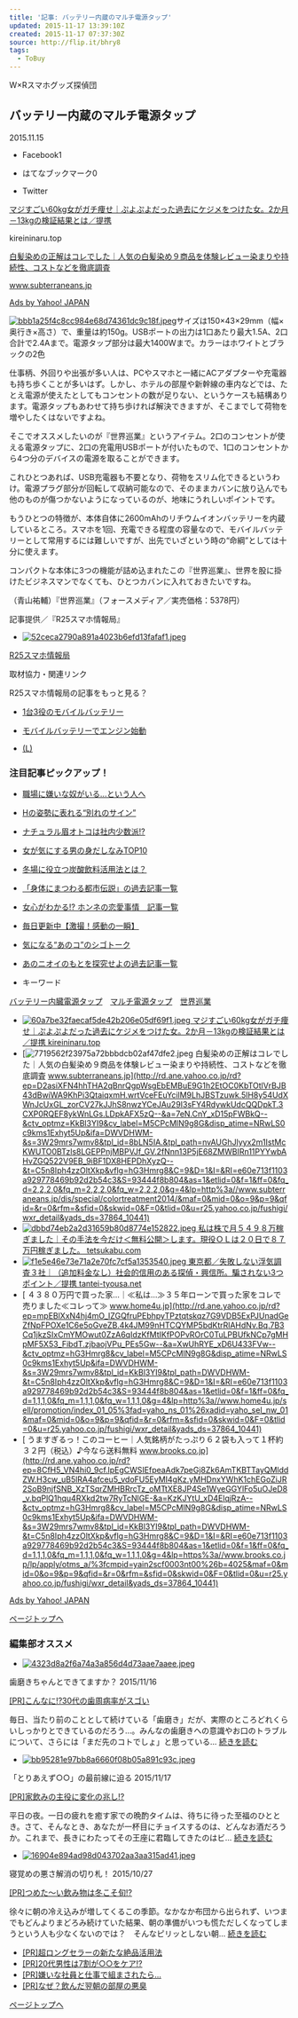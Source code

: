 ```yaml
---
title: '記事: バッテリー内蔵のマルチ電源タップ'
updated: 2015-11-17 13:39:10Z
created: 2015-11-17 07:37:30Z
source: http://flip.it/bhry8
tags:
  - ToBuy
---
```


W×Rスマホグッズ探偵団

## バッテリー内蔵のマルチ電源タップ

2015.11.15

- Facebook1

- はてなブックマーク0

- Twitter

[マジすごい60kg女がガチ痩せ｜ぷよぷよだった過去にケジメをつけた女。2か月－13kgの検証結果とは／提携](http://rd.ane.yahoo.co.jp/rd?ep=96RNlwZN4hgKcSpAeb68knwQFNnE7mCkGFLzzEOw.tv9FXA8UZHIaNZudspM9trf7Vz8GvrdJJUgRMf8bhML_eZbUPH0_o5WuvnwQW86CTxknK1jYhRBXdbttZiZRxVLiUBL9LMzM7_el.eIiv8YZN_Cm3fxyKlJmVQEBCTJZBNHfuThkDA85SVhdZUGoRto3MFM&a=Nzqu7f4_xD0ICjJE1Q--&ctv_optmz=KkBl3YI9&cv_label=M5CPcMlN9g8G&disp_atime=NRwLS0c9kms1Exhyt5Up&ifa=DWVDHWM-&s=3W29mrs7wmv8&tpl_id=hG3Hmrg8&tpl_path=DWVDHWM-&t=q8glXD5pwiuMpfE_fcR0&vflg=hG3Hmrg8&C=9&D=1&I=&RI=fd2406bf301e665587295ac9a3a0a05a&S=93444f8b804&as=1&etlid=0&f=1&ff=0&fq_d=1,1,1,0&fq_m=1,1,1,0&fq_w=1,1,1,0&g=4&lp=http%3a//imp2.result-master.com/click/10048-11-1/&maf=0&mid=0&o=9&p=9&qfid=&r=0&rfm=&sfid=0&skwid=0&F=0&tlid=0&u=r25.yahoo.co.jp/fushigi/wxr_detail&yads_ds=91492_14208)

kireininaru.top

[白髪染めの正解はコレでした｜人気の白髪染め９商品を体験レビュー染まりや持続性、コストなどを徹底調査](http://rd.ane.yahoo.co.jp/rd?ep=BaivcXRN4hgUTo6izufujVOa8fT9ijMxpvPSjNc2EJa__HRki5e3pqpvhE6i5QERB9qmSfHR.Ft.51Z_kus4xJv3SSYe4OxG0vzjEA0kyR88W5pM0OXq9OIi7OMx8GC9ZTTpf9esYdi2A_6RpjTSn.92eX0vuNnTtgc7zzrVEoFUHKPphM_1OBZkCaXzsLd166M-&a=7eN.CnY_xD15pFWBkQ--&ctv_optmz=KkBl3YI9&cv_label=M5CPcMlN9g8G&disp_atime=NRwLS0c9kms1Exhyt5Up&ifa=DWVDHWM-&s=3W29mrs7wmv8&tpl_id=hG3Hmrg8&tpl_path=DWVDHWM-&t=q8glXD5pwiuMpfE_fcR0&vflg=hG3Hmrg8&C=9&D=1&I=&RI=fd2406bf301e665587295ac9a3a0a05a&S=93444f8b804&as=1&etlid=0&f=1&ff=0&fq_d=1,1,1,0&fq_m=1,1,1,0&fq_w=1,1,1,0&g=4&lp=http%3a//www.subterraneans.jp/dis/special/colortreatment2014/&maf=0&mid=0&o=9&p=9&qfid=&r=0&rfm=&sfid=0&skwid=0&F=0&tlid=0&u=r25.yahoo.co.jp/fushigi/wxr_detail&yads_ds=91492_14208)

www.subterraneans.jp

[Ads by Yahoo! JAPAN](https://feedback.promotionalads.yahoo.co.jp/fdbk?p=vGIbEBoeImGDSfIDWJgyeEhQPnkmnjfdhDEGpepNUUzQQlQVCHSMl6Q6&a1=TJBzTvoaIzjOw.BvJOODszQwho4BXo7pK4hO9aaM0jlquE0Vy4gwpE7u3kzCUY6uNcSv5_gLdZk-&a2=MnMsapYaIziSN2EZRWWddWVoprfZlIZU2RJJ7xkex_3dgypWdcMa0GXeuSw1RFNydAIYWjT7G0M-&c=Y.9Yk6wYY2lDaqur9.gFfe9ezfquQu.CXATlBrE3CzIRBfHx665c)

[![bbb1a25f4c8cc984e68d74361dc9c18f.jpeg](../_resources/bbb1a25f4c8cc984e68d74361dc9c18f.jpeg)](http://r25.yahoo.co.jp/fushigi/wxr_image/?id=20151115-00045887-r25&page=1)サイズは150×43×29mm（幅×奥行き×高さ）で、重量は約150g。USBポートの出力は1口あたり最大1.5A、2口合計で2.4Aまで。電源タップ部分は最大1400Wまで。カラーはホワイトとブラックの2色

仕事柄、外回りや出張が多い人は、PCやスマホと一緒にACアダプターや充電器も持ち歩くことが多いはず。しかし、ホテルの部屋や新幹線の車内などでは、たとえ電源が使えたとしてもコンセントの数が足りない、というケースも結構あります。電源タップもあわせて持ち歩ければ解決できますが、そこまでして荷物を増やしたくはないですよね。

そこでオススメしたいのが『世界巡業』というアイテム。2口のコンセントが使える電源タップに、2口の充電用USBポートが付いたもので、1口のコンセントから4つ分のデバイスの電源を取ることができます。

これひとつあれば、USB充電器も不要となり、荷物をスリム化できるというわけ。電源プラグ部分が回転して収納可能なので、そのままカバンに放り込んでも他のものが傷つかないようになっているのが、地味にうれしいポイントです。

もうひとつの特徴が、本体自体に2600mAhのリチウムイオンバッテリーを内蔵しているところ。スマホを1回、充電できる程度の容量なので、モバイルバッテリーとして常用するには難しいですが、出先でいざという時の“命綱”としては十分に使えます。

コンパクトな本体に3つの機能が詰め込まれたこの『世界巡業』、世界を股に掛けたビジネスマンでなくても、ひとつカバンに入れておきたいですね。

（青山祐輔）『世界巡業』（フォースメディア／実売価格：5378円）

記事提供／『R25スマホ情報局』

- [![52ceca2790a891a4023b6efd13fafaf1.jpeg](../_resources/52ceca2790a891a4023b6efd13fafaf1.jpeg)](http://r25.yahoo.co.jp/fushigi/wxr_image/?id=20151115-00045887-r25&page=2)

[R25スマホ情報局](http://rdsig.yahoo.co.jp/r25/pc/fushigi/20151115-00045887-r25/small_image/01/RV=1/RE=1448977131/RH=cmRzaWcueWFob28uY28uanA-/RB=/RU=aHR0cDovL3NtYXJ0cGhvbmUucjI1LmpwP3V0bV9zb3VyY2U9c2l0ZSZ1dG1fbWVkaXVtPXdlYnIyNSZ1dG1fY2FtcGFpZ249Y29udGVudA--/RS=%5EADAiFOpZ7waLFG3S_pxJlmuHOGP6Eg-)

 取材協力・関連リンク

R25スマホ情報局の記事をもっと見る？

- [1台3役のモバイルバッテリー](http://rdsig.yahoo.co.jp/r25/pc/fushigi/20151115-00045887-r25/mini_section/01/RV=1/RE=1448977131/RH=cmRzaWcueWFob28uY28uanA-/RB=/RU=aHR0cDovL3NtYXJ0cGhvbmUucjI1LmpwL2dvb2RzLzEzNzcyNj91dG1fc291cmNlPXNpdGUmdXRtX21lZGl1bT13ZWJyMjUmdXRtX2NhbXBhaWduPWNvbnRlbnQ-/RS=%5EADARvfGQOuTkGJQZQTH5UNAdGz_XtE-)

- [モバイルバッテリーでエンジン始動](http://rdsig.yahoo.co.jp/r25/pc/fushigi/20151115-00045887-r25/mini_section/02/RV=1/RE=1448977131/RH=cmRzaWcueWFob28uY28uanA-/RB=/RU=aHR0cDovL3NtYXJ0cGhvbmUucjI1LmpwL2dvb2RzLzEzNzM1Mz91dG1fc291cmNlPXNpdGUmdXRtX21lZGl1bT13ZWJyMjUmdXRtX2NhbXBhaWduPWNvbnRlbnQ-/RS=%5EADAcyj7uXSSgFx5oVEFV7XUa_N1B90-)

- [(L)](http://-_-spj-_-/)

### 注目記事ピックアップ！

- [職場に嫌いな奴がいる…という人へ](http://r25.yahoo.co.jp/fushigi/wxr_detail/?id=20151109-00045738-r25&r25pc=chumokufree_20151112_4)
- [Hの姿勢に表れる“別れのサイン”](http://r25.yahoo.co.jp/fushigi/wxr_detail/?id=20151111-00045806-r25&vos=yr25gu0000008)
- [ナチュラル眉オトコは社内少数派!?](http://r25.yahoo.co.jp/fushigi/wxr_detail/?id=20151102-00045612-r25&r25pc=chumokufree_20151112_3)
- [女が気にする男の身だしなみTOP10](http://r25.yahoo.co.jp/fushigi/wxr_detail/?id=20151111-00045812-r25&vos=yr25gu0000008)
- [冬場に役立つ炭酸飲料活用法とは？](http://r25.yahoo.co.jp/fushigi/wxr_detail/?id=20151027-00045513-r25&r25pc=chumokufree_20151102_2)

- [「身体にまつわる都市伝説」の過去記事一覧](http://r25.yahoo.co.jp/search/?query=%E8%BA%AB%E4%BD%93%E3%81%AB%E3%81%BE%E3%81%A4%E3%82%8F%E3%82%8B%E9%83%BD%E5%B8%82%E4%BC%9D%E8%AA%AC)

- [女心がわかる!? ホンネの恋愛事情　記事一覧](http://r25.yahoo.co.jp/search/?query=%E3%83%9B%E3%83%B3%E3%83%8D%E3%81%AE%E6%81%8B%E6%84%9B%E4%BA%8B%E6%83%85)

- [毎日更新中【激撮！感動の一瞬】](http://r25.yahoo.co.jp/search/?query=%E6%84%9F%E5%8B%95%E3%81%AE%E4%B8%80%E7%9E%AC)

- [気になる“あのコ”のシゴトーク](http://r25.yahoo.co.jp/search/?query=%e6%b0%97%e3%81%ab%e3%81%aa%e3%82%8b%e2%80%9c%e3%81%82%e3%81%ae%e3%82%b3%e2%80%9d%e3%81%ae%e3%82%b7%e3%82%b4%e3%83%88%e3%83%bc%e3%82%af)

- [あのニオイのもとを探究せよの過去記事一覧](http://r25.yahoo.co.jp/search/?query=%E3%81%82%E3%81%AE%E3%83%8B%E3%82%AA%E3%82%A4%E3%81%AE%E3%82%82%E3%81%A8%E3%82%92%E6%8E%A2%E7%A9%B6%E3%81%9B%E3%82%88)

- キーワード

[バッテリー内臓電源タップ](http://r25.yahoo.co.jp/keyword/detail/?kw=%E3%83%90%E3%83%83%E3%83%86%E3%83%AA%E3%83%BC%E5%86%85%E8%87%93%E9%9B%BB%E6%BA%90%E3%82%BF%E3%83%83%E3%83%97)　[マルチ電源タップ](http://r25.yahoo.co.jp/keyword/detail/?kw=%E3%83%9E%E3%83%AB%E3%83%81%E9%9B%BB%E6%BA%90%E3%82%BF%E3%83%83%E3%83%97)　[世界巡業](http://r25.yahoo.co.jp/keyword/detail/?kw=%E4%B8%96%E7%95%8C%E5%B7%A1%E6%A5%AD)

- [![60a7be32faecaf5de42b206e05df69f1.jpeg](../_resources/60a7be32faecaf5de42b206e05df69f1.jpeg)  マジすごい60kg女がガチ痩せ｜ぷよぷよだった過去にケジメをつけた女。2か月－13kgの検証結果とは／提携  kireininaru.top](http://rd.ane.yahoo.co.jp/rd?ep=3tU8RP5N4hh5TRCTsZfLCBOkZlHVl7.T7IpPtrdXKnFMkaYkx.FwKqfzThP_FJdW3swzns7QcTo4iHUYD2XAGmuY_37rbyUGi9GfWcMkc6a3XS8kQfUrDrN9iD.lS7J2NFQiUo6.QJUP3KCRUqGlcbQm_.YGky4.A69Xsn1hHj22jpIPiWEL9FcsLuFZxH7..KA-&a=Nzqu7f4_xD0ICjJE1Q--&ctv_optmz=KkBl3YI9&cv_label=M5CPcMlN9g8G&disp_atime=NRwLS0c9kms1Exhyt5Up&ifa=DWVDHWM-&s=3W29mrs7wmv8&tpl_id=8bLN5IA.&tpl_path=k9qyJ75lyyzNUwpa0Q16TQ5olXEEdFrx1kJJJFojNFcHWHQxpIsNpWl.pHApgKkMp5ZBGSNUx.CrZHb0muUXnbetaTBZNj_XyjkCcG8URg--&t=C5n8Iph4zzOltXkp&vflg=hG3Hmrg8&C=9&D=1&I=&RI=e60e713f1103a929778469b92d2b54c3&S=93444f8b804&as=1&etlid=0&f=1&ff=0&fq_d=2,2,2,0&fq_m=2,2,2,0&fq_w=2,2,2,0&g=4&lp=http%3a//imp2.result-master.com/click/10048-11-1/&maf=0&mid=0&o=9&p=9&qfid=&r=0&rfm=&sfid=0&skwid=0&F=0&tlid=0&u=r25.yahoo.co.jp/fushigi/wxr_detail&yads_ds=37864_10441)
- [![7719562f23975a72bbbdcb02af47dfe2.jpeg](../_resources/7719562f23975a72bbbdcb02af47dfe2.jpeg)  白髪染めの正解はコレでした｜人気の白髪染め９商品を体験レビュー染まりや持続性、コストなどを徹底調査  www.subterraneans.jp](http://rd.ane.yahoo.co.jp/rd?ep=D2asiXFN4hhTHA2qBnrQgpWsgEbEMBuE9G1h2EtOC0KbTOtlVrBJB43dBwiWA9KhPi3QtaiqxmH.wrtVceFEuYcilM9LhJBSTzuwk.5lH8y54UdXWnJcUxGL_zorCV27kJJhS8nwzYCeJAu29I3sFY4RdywkUdcQQDpkT.3CXP0RQEF8ykWnLGs.LDpkAFX5zQ--&a=7eN.CnY_xD15pFWBkQ--&ctv_optmz=KkBl3YI9&cv_label=M5CPcMlN9g8G&disp_atime=NRwLS0c9kms1Exhyt5Up&ifa=DWVDHWM-&s=3W29mrs7wmv8&tpl_id=8bLN5IA.&tpl_path=nvAUGhJlyyx2m1IstMcKWUTO0BTzls8LGEPPnjMBPVJf_GV.2fNnn13P5jE68ZMWBIRn11PYYwbAHvZGQ522V9EB_9iBF1DX8HEPDhXyzQ--&t=C5n8Iph4zzOltXkp&vflg=hG3Hmrg8&C=9&D=1&I=&RI=e60e713f1103a929778469b92d2b54c3&S=93444f8b804&as=1&etlid=0&f=1&ff=0&fq_d=2,2,2,0&fq_m=2,2,2,0&fq_w=2,2,2,0&g=4&lp=http%3a//www.subterraneans.jp/dis/special/colortreatment2014/&maf=0&mid=0&o=9&p=9&qfid=&r=0&rfm=&sfid=0&skwid=0&F=0&tlid=0&u=r25.yahoo.co.jp/fushigi/wxr_detail&yads_ds=37864_10441)
- [![dbbd74eb2a2d31659b80d8774e152822.jpeg](../_resources/dbbd74eb2a2d31659b80d8774e152822.jpeg)  私は株で月５４９８万稼ぎました｜その手法を今だけ＜無料公開＞します。現役ＯＬは２０日で８７万円稼ぎました。  tetsukabu.com](http://rd.ane.yahoo.co.jp/rd?ep=fh0kuqNN4hibEtJs4WTmlcly03wtPHM65k8svboL.Oi0NyJovXeBXonVZjlomP2m3SKMkriSir0IKyw4XjW51qv5FeAVX2_kYK.KWJosVOApC.ueBnqWNwofJAJVtmPvKTWmNksPA73et5n2jNI9DE1zr7AvfJfJCM4O5gAKlVcrOwlxfiHPxW.rF7ufUgQeMoEDfHs-&a=tk4hZ7U_xD6.hO_YmQ--&ctv_optmz=KkBl3YI9&cv_label=M5CPcMlN9g8G&disp_atime=NRwLS0c9kms1Exhyt5Up&ifa=DWVDHWM-&s=3W29mrs7wmv8&tpl_id=8bLN5IA.&tpl_path=qwV3PG5lyyzm4.j2q3jicmKQRGxQKOY0J.i5XI.xqVjLPR0yzm.H6HJh27G4cxfmYi4Ey9OKfS7DOXuNt4NawDhSTxD6mC96owxVp86efg--&t=C5n8Iph4zzOltXkp&vflg=hG3Hmrg8&C=9&D=1&I=&RI=e60e713f1103a929778469b92d2b54c3&S=93444f8b804&as=1&etlid=0&f=1&ff=0&fq_d=1,1,1,0&fq_m=1,1,1,0&fq_w=1,1,1,0&g=4&lp=http%3a//tetsukabu.com/mail/index11_b.html&maf=0&mid=0&o=9&p=9&qfid=&r=0&rfm=&sfid=0&skwid=0&F=0&tlid=0&u=r25.yahoo.co.jp/fushigi/wxr_detail&yads_ds=37864_10441)
- [![f1e5e46e73e71a2e70fc7cf5a1353540.jpeg](../_resources/f1e5e46e73e71a2e70fc7cf5a1353540.jpeg)  東京都／失敗しない浮気調査３社｜（追加料金なし）社会的信用のある探偵・興信所。騙されない3つポイント／提携  tantei-tyousa.net](http://rd.ane.yahoo.co.jp/rd?ep=L4aS_cRN4hieaNeVtvL.agcfGb8L753h0e1itPgPSDqAUlvWxqBKGzEzetLGNwDttpjMKQSokYjPO1wJ4Le6Zjkfkkm4Az1B.GGYkkpjOcnri5tTqCckGIGR75_5knKO7DgrjViEtDIBZR.mWKdXgXWm1_KqGxchwTnD6Vox7ijiKwPEHzee8.uaaGSQhFU9hxhxeeM-&a=1Vi9QyM_xD3AKhO0oQ--&ctv_optmz=KkBl3YI9&cv_label=M5CPcMlN9g8G&disp_atime=NRwLS0c9kms1Exhyt5Up&ifa=DWVDHWM-&s=3W29mrs7wmv8&tpl_id=8bLN5IA.&tpl_path=LP0aK8dlyywRZMiVvs3Kd3ETQyz8DciU4jBQLjH.xvbPfGTpyJ1x9CdfRRajdvfxfmQYyZcOpLu4gb.IkL46rDjyGpURusvjqfwWndblmw--&t=C5n8Iph4zzOltXkp&vflg=hG3Hmrg8&C=9&D=1&I=&RI=e60e713f1103a929778469b92d2b54c3&S=93444f8b804&as=1&etlid=0&f=1&ff=0&fq_d=0,0,0,0&fq_m=0,0,0,0&fq_w=0,0,0,0&g=2&lp=http%3a//tantei-tyousa.net/int/%3fpref=%25E6%259D%25B1%25E4%25BA%25AC%25E9%2583%25BD%26kw=%25E6%25B5%25AE%25E6%25B0%2597%25E8%25AA%25BF%25E6%259F%25BB%26utm_source=ydn%26utm_medium=cpc%26utm_campaign=ydn_01_01IM&maf=0&mid=0&o=9&p=9&qfid=&r=0&rfm=&sfid=0&skwid=0&F=0&tlid=0&u=r25.yahoo.co.jp/fushigi/wxr_detail&yads_ds=37864_10441)
- [ ４３８０万円で買った家…｜≪私は…≫３５年ローンで買った家をコレで売りました≪コレって≫  www.home4u.jp](http://rd.ane.yahoo.co.jp/rd?ep=mpEBlXxN4hj4mO_IZGQfruPEbhpyTPztqtskqz7G9VDB5ExPJUnadGeZfNpFPOXe1C6e5oGveZB.4k4JM99nHTCQYMP5bdKtrRlAHdNv.Bq.7B3Cq1jkzSIxCmYMOwut0ZzA6qIdzKfMtIKfPOPvROrC0TuLPBUfkNCp7gMHpMF5X53_FibdT.zjbaojVPu_PEs5Gw--&a=XwUhRYE_xD6U433FVw--&ctv_optmz=hG3Hmrg8&cv_label=M5CPcMlN9g8G&disp_atime=NRwLS0c9kms1Exhyt5Up&ifa=DWVDHWM-&s=3W29mrs7wmv8&tpl_id=KkBl3YI9&tpl_path=DWVDHWM-&t=C5n8Iph4zzOltXkp&vflg=hG3Hmrg8&C=9&D=1&I=&RI=e60e713f1103a929778469b92d2b54c3&S=93444f8b804&as=1&etlid=0&f=1&ff=0&fq_d=1,1,1,0&fq_m=1,1,1,0&fq_w=1,1,1,0&g=4&lp=http%3a//www.home4u.jp/sell/promotion/index_01_05%3fad=yaho_ns_01%26xadid=yaho_sel_nw_01&maf=0&mid=0&o=9&p=9&qfid=&r=0&rfm=&sfid=0&skwid=0&F=0&tlid=0&u=r25.yahoo.co.jp/fushigi/wxr_detail&yads_ds=37864_10441)
- [ うますぎるっ！このコーヒー｜人気銘柄がたっぷり６２袋も入って１杯約３２円（税込）♪今なら送料無料  www.brooks.co.jp](http://rd.ane.yahoo.co.jp/rd?ep=8CfH5_VN4hi0_9cf.lpEgCWSIEfpeaAdk7peGj8Zk6AmTKBTTayQMlddZW.H3cw_uB5lRA4afceu5_vdoFU5EyMI4gKz.yMHDnxYWhK1chEGoZiJR2SoB9njfSNB_XzTSqrZMHBRrcTz_oMTtXE8JP4Se1WyeGGYlFo5uOJeD8_v.bqPlQ1hqu4RXkd2tw7RyTcNlGE-&a=KzKJYtU_xD4ElqjRzA--&ctv_optmz=hG3Hmrg8&cv_label=M5CPcMlN9g8G&disp_atime=NRwLS0c9kms1Exhyt5Up&ifa=DWVDHWM-&s=3W29mrs7wmv8&tpl_id=KkBl3YI9&tpl_path=DWVDHWM-&t=C5n8Iph4zzOltXkp&vflg=hG3Hmrg8&C=9&D=1&I=&RI=e60e713f1103a929778469b92d2b54c3&S=93444f8b804&as=1&etlid=0&f=1&ff=0&fq_d=1,1,1,0&fq_m=1,1,1,0&fq_w=1,1,1,0&g=4&lp=https%3a//www.brooks.co.jp/lp/apply/otms_a/%3fcmpid=yain2scf0003nt00%26b=4025&maf=0&mid=0&o=9&p=9&qfid=&r=0&rfm=&sfid=0&skwid=0&F=0&tlid=0&u=r25.yahoo.co.jp/fushigi/wxr_detail&yads_ds=37864_10441)

[Ads by Yahoo! JAPAN](https://feedback.promotionalads.yahoo.co.jp/fdbk?p=6hZmg5QeImF7oQvOYKJCwd_YoHNgZyA80f2MmmPWQxHes7t52vP8h7zt&a1=TJBzTvoaIzjOw.BvJOODszQwho4BXo7pK4hO9aaM0jlquE0Vy4gwpE7u3kzCUY6uNcSv5_gLdZk-&a2=MnMsapYaIziSN2EZRWWddWVoprfZlIZU2RJJ7xkex_3dgypWdcMa0GXeuSw1RFNydAIYWjT7G0M-&a3=aTkijmgaIzi.LjfDIaFXqYPHjpiHpP56zjUFEoEnHgF6B_07TDfnzvZUiBZzjXNaD9w_O7h_pTo-&a4=oQNNtewaIzhWv2wcXC2Lzhmp6NcXcaTZgfUlvIue0fLVUdIywjo8ZJNuAOQ8LtT0hyJjgsNtEqA-&a5=7Q8rdGoaIziKqen3d0uc73xEO17JBXfexVSXDf_tlcl8Oj77MrTuYpJdua9LqZWsoYLr7rMI_wI-&a6=aMaUxkcaIzh7aTGjrDwqul8ibLvoN0RbeA4fWKNLuWYvkPNcuDPXkJOwoxYNcG4.vh1FozHVGa4-&c=Y.9Yk6wYY2lDaqur9.gFfe9ezfquQu.CXATlBrE3CzIRBfHx665c)

[ページトップへ](http://r25.yahoo.co.jp/fushigi/wxr_detail/?id=20151115-00045887-r25#)

### 編集部オススメ

- [![4323d8a2f6a74a3a856d4d73aae7aaee.jpeg](../_resources/4323d8a2f6a74a3a856d4d73aae7aaee.jpeg)](http://rdsig.yahoo.co.jp/r25/tools/osusume_main/osusume_main-1447394057/RV=1/RU=aHR0cDovL3IyNS55YWhvby5jby5qcC9mdXNoaWdpL3JlcG9ydC8_aWQ9MjAxNTExMTYtMDAwNDU3NzYtcjI1JnZvcz15cjI1Z3UwMDAwMDA1)

歯磨きちゃんとできてますか？
2015/11/16

[[PR]こんなに!?30代の歯周病率がスゴい](http://rdsig.yahoo.co.jp/r25/tools/osusume_main/osusume_main-1447394057/RV=1/RU=aHR0cDovL3IyNS55YWhvby5jby5qcC9mdXNoaWdpL3JlcG9ydC8_aWQ9MjAxNTExMTYtMDAwNDU3NzYtcjI1JnZvcz15cjI1Z3UwMDAwMDA1)

毎日、当たり前のこととして続けている「歯磨き」だが、実際のところどれくらいしっかりとできているのだろう…。みんなの歯磨きへの意識やお口のトラブルについて、さらには「まだ先のコトでしょ」と思っている... [続きを読む](http://rdsig.yahoo.co.jp/r25/tools/osusume_main/osusume_main-1447394057/RV=1/RU=aHR0cDovL3IyNS55YWhvby5jby5qcC9mdXNoaWdpL3JlcG9ydC8_aWQ9MjAxNTExMTYtMDAwNDU3NzYtcjI1JnZvcz15cjI1Z3UwMDAwMDA1)

- [![bb95281e97bb8a6660f08b05a891c93c.jpeg](../_resources/bb95281e97bb8a6660f08b05a891c93c.jpeg)](http://rdsig.yahoo.co.jp/r25/tools/osusume_main/osusume_main-1447739949/RV=1/RU=aHR0cDovL3IyNS55YWhvby5jby5qcC9mdXNoaWdpL3d4cl9kZXRhaWwvP2lkPTIwMTUxMTE3LTAwMDQ1OTI1LXIyNSZ2b3M9eXIyNWd1MDAwMDAwNQ--)

「とりあえず○○」の最前線に迫る
2015/11/17

[[PR]家飲みの主役に変化の兆し!?](http://rdsig.yahoo.co.jp/r25/tools/osusume_main/osusume_main-1447739949/RV=1/RU=aHR0cDovL3IyNS55YWhvby5jby5qcC9mdXNoaWdpL3d4cl9kZXRhaWwvP2lkPTIwMTUxMTE3LTAwMDQ1OTI1LXIyNSZ2b3M9eXIyNWd1MDAwMDAwNQ--)

平日の夜。一日の疲れを癒す家での晩酌タイムは、待ちに待った至福のひととき。さて、そんなとき、あなたが一杯目にチョイスするのは、どんなお酒だろうか。これまで、長きにわたってその王座に君臨してきたのはビ... [続きを読む](http://rdsig.yahoo.co.jp/r25/tools/osusume_main/osusume_main-1447739949/RV=1/RU=aHR0cDovL3IyNS55YWhvby5jby5qcC9mdXNoaWdpL3d4cl9kZXRhaWwvP2lkPTIwMTUxMTE3LTAwMDQ1OTI1LXIyNSZ2b3M9eXIyNWd1MDAwMDAwNQ--)

- [![16904e894ad98d043702aa3aa315ad41.jpeg](../_resources/16904e894ad98d043702aa3aa315ad41.jpeg)](http://rdsig.yahoo.co.jp/r25/tools/osusume_main/osusume_main-1445846113/RV=1/RU=aHR0cDovL3IyNS55YWhvby5jby5qcC9mdXNoaWdpL3d4cl9kZXRhaWwvP2lkPTIwMTUxMDI3LTAwMDQ1NTEzLXIyNSZ2b3M9eXIyNWd1MDAwMDAwNQ--)

寝覚めの悪さ解消の切り札！
2015/10/27

[[PR]つめた～い飲み物は冬こそ旬!?](http://rdsig.yahoo.co.jp/r25/tools/osusume_main/osusume_main-1445846113/RV=1/RU=aHR0cDovL3IyNS55YWhvby5jby5qcC9mdXNoaWdpL3d4cl9kZXRhaWwvP2lkPTIwMTUxMDI3LTAwMDQ1NTEzLXIyNSZ2b3M9eXIyNWd1MDAwMDAwNQ--)

徐々に朝の冷え込みが増してくるこの季節。なかなか布団から出られず、いつまでもどんよりまどろみ続けていた結果、朝の準備がいつも慌ただしくなってしまうという人も少なくないのでは？　そんなピリッとしない朝... [続きを読む](http://rdsig.yahoo.co.jp/r25/tools/osusume_main/osusume_main-1445846113/RV=1/RU=aHR0cDovL3IyNS55YWhvby5jby5qcC9mdXNoaWdpL3d4cl9kZXRhaWwvP2lkPTIwMTUxMDI3LTAwMDQ1NTEzLXIyNSZ2b3M9eXIyNWd1MDAwMDAwNQ--)

- [[PR]超ロングセラーの新たな絶品活用法](http://rdsig.yahoo.co.jp/r25/tools/osusume_main/osusume_main-1445593171/RV=1/RU=aHR0cDovL3IyNS55YWhvby5jby5qcC9zdGF0aWMva2Fkb3lhL2luZGV4Lmh0bWw-)
- [[PR]20代男性は7割が○○をケア!?](http://rdsig.yahoo.co.jp/r25/tools/osusume_main/osusume_main-1446193614/RV=1/RU=aHR0cDovL3IyNS55YWhvby5jby5qcC9mdXNoaWdpL3d4cl9kZXRhaWwvP2lkPTIwMTUxMTAyLTAwMDQ1NjEyLXIyNSZ2b3M9eXIyNWd1MDAwMDAwNQ--)
- [[PR]嫌いな社員と仕事で組まされたら…](http://rdsig.yahoo.co.jp/r25/tools/osusume_main/osusume_main-1446798478/RV=1/RU=aHR0cDovL3IyNS55YWhvby5jby5qcC9mdXNoaWdpL3d4cl9kZXRhaWwvP2lkPTIwMTUxMTA5LTAwMDQ1NzM4LXIyNSZ2b3M9eXIyNWd1MDAwMDAwNQ--)
- [[PR]なぜ？飲んだ翌朝の部屋の悪臭](http://rdsig.yahoo.co.jp/r25/tools/osusume_main/osusume_main-1447635299/RV=1/RU=aHR0cDovL3IyNS55YWhvby5jby5qcC9mdXNoaWdpL3JlcG9ydC8_aWQ9MjAxNTExMTYtMDAwNDU4NzEtcjI1JnZvcz15cjI1Z3UwMDAwMDA1)

[ページトップへ](http://r25.yahoo.co.jp/fushigi/wxr_detail/?id=20151115-00045887-r25#)